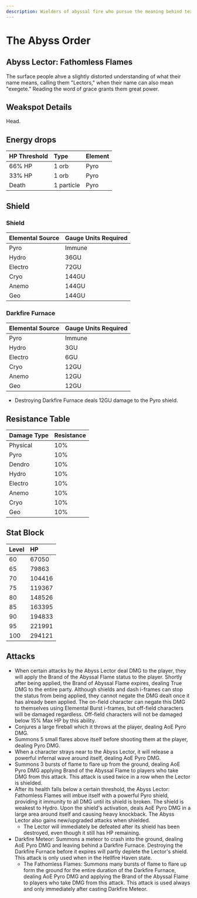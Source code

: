 ```yaml
---
description: Wielders of abyssal fire who pursue the meaning behind texts and scriptures. Is a member of the Abyss Order.
---
```


# The Abyss Order

## Abyss Lector: Fathomless Flames

The surface people ahve a slightly distorted understanding of what their name means, calling them "Lectors," when their name can also mean "exegete." Reading the word of grace grants them great power.

## Weakspot Details

Head. 

## Energy drops

| HP Threshold | Type | Element |
| :--- | :--- | :--- |
| 66% HP | 1 orb | Pyro |  
| 33% HP | 1 orb | Pyro |
| Death | 1 particle | Pyro |  

## Shield

### Shield

| Elemental Source | Gauge Units Required |
| :--- | :--- |
| Pyro | Immune |
| Hydro | 36GU |
| Electro | 72GU |
| Cryo | 144GU |
| Anemo | 144GU |
| Geo | 144GU |

### Darkfire Furnace

| Elemental Source | Gauge Units Required |
| :--- | :--- |
| Pyro | Immune |
| Hydro | 3GU |
| Electro | 6GU |
| Cryo | 12GU |
| Anemo | 12GU |
| Geo | 12GU |

* Destroying Darkfire Furnace deals 12GU damage to the Pyro shield.

## Resistance Table

| Damage Type | Resistance |
| :--- | :--- |
| Physical | 10% |
| Pyro | 10% |
| Dendro | 10% |
| Hydro | 10% |
| Electro | 10% |
| Anemo | 10% |
| Cryo | 10% |
| Geo | 10% |

## Stat Block

| Level | HP |
| :--- | :--- |
| 60 | 67050 |
| 65 | 79863 |
| 70 | 104416 |
| 75 | 119367 |
| 80 | 148526 |
| 85 | 163395 |
| 90 | 194833 |
| 95 | 221991 |
| 100 | 294121 |

## Attacks  
* When certain attacks by the Abyss Lector deal DMG to the player, they will apply the Brand of the Abyssal Flame status to the player. Shortly after being applied, the Brand of Abyssal Flame expires, dealing True DMG to the entire party. Although shields and dash i-frames can stop the status from being applied, they cannot negate the DMG dealt once it has already been applied. The on-field character can negate this DMG to themselves using Elemental Burst i-frames, but off-field characters will be damaged regardless. Off-field characters will not be damaged below 15% Max HP by this ability.
* Conjures a large fireball which it throws at the player, dealing AoE Pyro DMG.
* Summons 5 small flares above itself before shooting them at the player, dealing Pyro DMG.
* When a character strays near to the Abyss Lector, it will release a powerful infernal wave around itself, dealing AoE Pyro DMG.
* Summons 3 bursts of flame to flare up from the ground, dealing AoE Pyro DMG applying Brand of the Abyssal Flame to players who take DMG from this attack. This attack is used twice in a row when the Lector is shielded.
* After its health falls below a certain threshold, the Abyss Lector: Fathomless Flames will imbue itself with a powerful Pyro shield, providing it immunity to all DMG until its shield is broken. The shield is weakest to Hydro. Upon the shield's activation, deals AoE Pyro DMG in a large area around itself and causing heavy knockback. The Abyss Lector also gains new/upgraded attacks when shielded.
    * The Lector will immediately be defeated after its shield has been destroyed, even though it still has HP remaining.
* Darkfire Meteor: Summons a meteor to crash into the ground, dealing AoE Pyro DMG and leaving behind a Darkfire Furnace. Destroying the Darkfire Furnace before it expires will partly deplete the Lector's shield. This attack is only used when in the Hellfire Haven state.
    * The Fathomless Flames: Summons many bursts of flame to flare up form the ground for the entire duration of the Darkfire Furnace, dealing AoE Pyro DMG and applying the Brand of the Abyssal Flame to players who take DMG from this attack. This attack is used always and only immediately after casting Darkfire Meteor.
